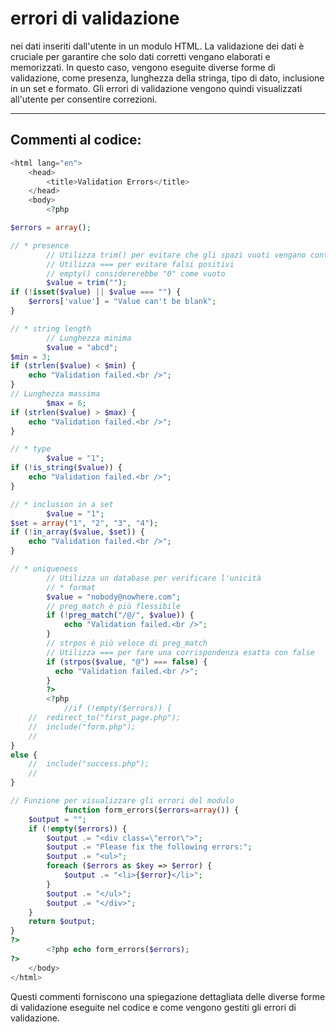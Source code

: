 # errori di validazione 

nei dati inseriti dall'utente in un modulo HTML. La validazione dei dati è cruciale per garantire che solo dati corretti vengano elaborati e memorizzati. In questo caso, vengono eseguite diverse forme di validazione, come presenza, lunghezza della stringa, tipo di dato, inclusione in un set e formato. Gli errori di validazione vengono quindi visualizzati all'utente per consentire correzioni.

---

## Commenti al codice:


```php
<html lang="en">
	<head>
		<title>Validation Errors</title>
	</head>
	<body>
		<?php

$errors = array();

// * presence
		// Utilizza trim() per evitare che gli spazi vuoti vengano conteggiati
		// Utilizza === per evitare falsi positivi
		// empty() considererebbe "0" come vuoto
		$value = trim("");
if (!isset($value) || $value === "") {
	$errors['value'] = "Value can't be blank";
}

// * string length
		// Lunghezza minima
		$value = "abcd";
$min = 3;
if (strlen($value) < $min) {
	echo "Validation failed.<br />";
}
// Lunghezza massima
		$max = 6;
if (strlen($value) > $max) {
	echo "Validation failed.<br />";
}

// * type
		$value = "1";
if (!is_string($value)) {
	echo "Validation failed.<br />";
}

// * inclusion in a set
		$value = "1";
$set = array("1", "2", "3", "4");
if (!in_array($value, $set)) {
	echo "Validation failed.<br />";
}

// * uniqueness
		// Utilizza un database per verificare l'unicità
		// * format
		$value = "nobody@nowhere.com";
		// preg_match è più flessibile
		if (!preg_match("/@/", $value)) {
			echo "Validation failed.<br />";
		}
		// strpos è più veloce di preg_match
		// Utilizza === per fare una corrispondenza esatta con false
		if (strpos($value, "@") === false) {
		  echo "Validation failed.<br />";
		}
		?>
		<?php
			//if (!empty($errors)) {
	// 	redirect_to("first_page.php");
	// 	include("form.php");
	//
}
else {
	// 	include("success.php");
	//
}

// Funzione per visualizzare gli errori del modulo
			function form_errors($errors=array()) {
	$output = "";
	if (!empty($errors)) {
		$output .= "<div class=\"error\">";
		$output .= "Please fix the following errors:";
		$output .= "<ul>";
		foreach ($errors as $key => $error) {
			$output .= "<li>{$error}</li>";
		}
		$output .= "</ul>";
		$output .= "</div>";
	}
	return $output;
}
?>
		<?php echo form_errors($errors);
?>
	</body>
</html>
```
Questi commenti forniscono una spiegazione dettagliata delle diverse forme di validazione eseguite nel codice e come vengono gestiti gli errori di validazione.